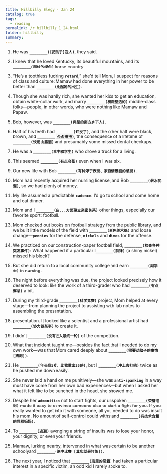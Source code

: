 ```yaml
---
title: Hillbilly Elegy - Jan 24
catalog: true
tags: 
  - reading
permalink: /r_hillbilly_1_24.html
folder: hillbilly
summary: 
---
```



1.  He was <b data-toggle="tooltip" data-original-title="{{site.data.answers.hill_d_5_a1}}">`________([把孩子]送人)`</b>, they said.

2.  I knew that he loved Kentucky, its beautiful mountains, and its <b data-toggle="tooltip" data-original-title="{{site.data.answers.hill_d_5_b1}}">`________(起伏的绿色)`</b> horse country. 

3.  “He’s a toothless fucking <b data-toggle="tooltip" data-original-title="{{site.data.glossary.retard}}">`retard`</b>,” she’d tell Mom, I suspect for reasons of class and culture: Mamaw had done everything in her power to be better than <b data-toggle="tooltip" data-original-title="{{site.data.answers.hill_d_5_c1}}">`________(比起她的出生)`</b>.

4.  Though she was hardly rich, she wanted her kids to get an education, obtain white-collar work, and marry <b data-toggle="tooltip" data-original-title="{{site.data.answers.hill_d_5_d1}}">`________(梳洗整洁的)`</b> middle-class folks—people, in other words, who were nothing like Mamaw and Papaw.

5.  Bob, however, was <b data-toggle="tooltip" data-original-title="{{site.data.answers.hill_d_5_e1}}">`________(典型的南方乡下人)`</b>. 

6.  Half of his teeth had <b data-toggle="tooltip" data-original-title="{{site.data.answers.hill_d_5_f1}}">`________(烂没了)`</b>, and the other half were black, brown, and <b data-toggle="tooltip" data-original-title="{{site.data.answers.hill_d_5_f2}}">`________(歪歪扭扭)`</b>, the consequence of a lifetime of <b data-toggle="tooltip" data-original-title="{{site.data.answers.hill_d_5_f3}}">`________(饮用山露酒)`</b> and presumably some missed dental checkups.

7.  He was a <b data-toggle="tooltip" data-original-title="{{site.data.answers.hill_d_5_g1}}">`________(高中辍学生)`</b> who drove a truck for a living.

8.  This seemed <b data-toggle="tooltip" data-original-title="{{site.data.answers.hill_d_5_h1}}">`________(有点夸张)`</b> even when I was six.

9.  Our new life with Bob <b data-toggle="tooltip" data-original-title="{{site.data.answers.hill_d_5_i1}}">`________(有种浮于表面、家庭情景剧的感觉)`</b>.

10.  Mom had recently acquired her nursing license, and Bob <b data-toggle="tooltip" data-original-title="{{site.data.answers.hill_d_5_j1}}">`________(薪水优渥)`</b>, so we had plenty of money.

11.  My life assumed a predictable <b data-toggle="tooltip" data-original-title="{{site.data.glossary.cadence}}">`cadence`</b>: I’d go to school and come home and eat dinner. 

12.  Mom and I <b data-toggle="tooltip" data-original-title="{{site.data.answers.hill_d_5_l1}}">`________(在...方面建立亲密关系)`</b> other things, especially our favorite sport: football.

13.  Mom checked out books on football strategy from the public library, and we built little models of the field with <b data-toggle="tooltip" data-original-title="{{site.data.answers.hill_d_5_m1}}">`________(彩色美术纸)`</b> and loose change—<b data-toggle="tooltip" data-original-title="{{site.data.glossary.pennies}}">`pennies`</b> for the defense, <b data-toggle="tooltip" data-original-title="{{site.data.glossary.nickels}}">`nickels`</b> and <b data-toggle="tooltip" data-original-title="{{site.data.glossary.dimes}}">`dimes`</b> for the offense.

14.  We practiced on our construction-paper football field, <b data-toggle="tooltip" data-original-title="{{site.data.answers.hill_d_5_n1}}">`________(检查各种突发事件)`</b>: What happened if a particular l<b data-toggle="tooltip" data-original-title="{{site.data.answers.hill_d_5_n2}}">`________(前锋)`</b> (a shiny nickel) missed his block?

15.  But she did return to a local community college and earn <b data-toggle="tooltip" data-original-title="{{site.data.answers.hill_d_5_o1}}">`________(副学士)`</b> in nursing.

16.  The night before everything was due, the project looked precisely how it deserved to look: like the work of a third-grader who had <b data-toggle="tooltip" data-original-title="{{site.data.answers.hill_d_5_p1}}">`________(有点懈怠)`</b> a bit.

17.  During my third-grade <b data-toggle="tooltip" data-original-title="{{site.data.answers.hill_d_5_q1}}">`________(科学竞赛)`</b> project, Mom helped at every stage—from planning the project to assisting with lab notes to assembling the presentation.

18.  presentation. It looked like a scientist and a professional artist had <b data-toggle="tooltip" data-original-title="{{site.data.answers.hill_d_5_r1}}">`________(协力做某事)`</b> to create it.

19.  I didn’t <b data-toggle="tooltip" data-original-title="{{site.data.answers.hill_d_5_s1}}">`________(没有进入最终一轮)`</b> of the competition.

20.  What that incident taught me—besides the fact that I needed to do my own work—was that Mom cared deeply about <b data-toggle="tooltip" data-original-title="{{site.data.answers.hill_d_5_t1}}">`________(需要动脑子的事情[猜测])`</b>.

21.  He <b data-toggle="tooltip" data-original-title="{{site.data.answers.hill_d_5_u1}}">`________(年长我5岁，比我重出35磅)`</b>, but I <b data-toggle="tooltip" data-original-title="{{site.data.answers.hill_d_5_u2}}">`________(冲上去打他)`</b> twice as he pushed me down easily.

22.  She never laid a hand on me punitively—she was <b data-toggle="tooltip" data-original-title="{{site.data.glossary.anti-spanking}}">`anti-spanking`</b> in a way must have come from her own bad experiences—but when I asked her what it felt like to be punched in the head, she showed me.

23.  Despite her <b data-toggle="tooltip" data-original-title="{{site.data.glossary.admonition}}">`admonition`</b> not to start fights, our unspoken <b data-toggle="tooltip" data-original-title="{{site.data.answers.hill_d_5_w1}}">`________(荣誉准则)`</b> made it easy to convince someone else to start a fight for you. If you really wanted to get into it with someone, all you needed to do was insult his mom. No amount of self-control could withstand <b data-toggle="tooltip" data-original-title="{{site.data.answers.hill_d_5_w2}}">`________(有技术含量的辱骂妈妈)`</b>.

24.  To <b data-toggle="tooltip" data-original-title="{{site.data.answers.hill_d_5_x1}}">`________(逃避)`</b> avenging a string of insults was to lose your honor, your dignity, or even your friends.

25.  Mamaw, lurking nearby, intervened in what was certain to be another schoolyard <b data-toggle="tooltip" data-original-title="{{site.data.answers.hill_d_5_y1}}">`________(笼中比赛 [其实就是打架])`</b>.

26.  The next year, I noticed that <b data-toggle="tooltip" data-original-title="{{site.data.answers.hill_d_5_z1}}">`________(班里的恶霸)`</b> had taken a particular interest in a specific victim, an odd kid I rarely spoke to.